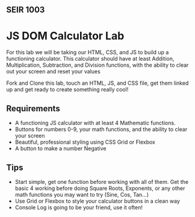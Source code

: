 ## SEIR 1003

# JS DOM Calculator Lab

For this lab we will be taking our HTML, CSS, and JS to build up a functioning calculator. This calculator should have at least Addition, Multiplication, Subtraction, and Division functions, with the ability to clear out your screen and reset your values


Fork and Clone this lab, touch an HTML, JS, and CSS file, get them linked up and get ready to create something really cool!


## Requirements

- A functioning JS calculator with at least 4 Mathematic functions. 
- Buttons for numbers 0-9, your math functions, and the ability to clear your screen
- Beautiful, professional styling using CSS Grid or Flexbox
- A button to make a number Negative

## Tips

- Start simple, get one function before working with all of them. Get the basic 4 working before doing Square Roots, Exponents, or any other math functions you may want to try (Sine, Cos, Tan...)
- Use Grid or Flexbox to style your calculator buttons in a clean way
- Console Log is going to be your friend, use it often!
